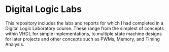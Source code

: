 # Digital Logic Labs
This repository includes the labs and reports for which I had completed in a Digital Logic Laboratory course. These range from the simplest of concepts within VHDL for simple implementations, to multiple state machine designs for later projects and other concepts such as PWMs, Memory, and Timing Analysis.
